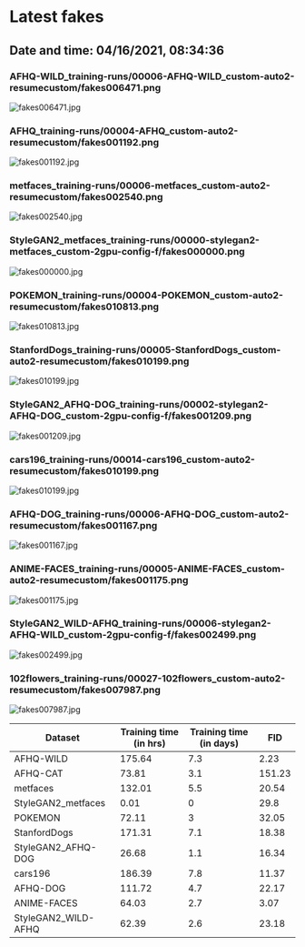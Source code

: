 # Latest fakes
## Date and time: 04/16/2021, 08:34:36
### AFHQ-WILD_training-runs/00006-AFHQ-WILD_custom-auto2-resumecustom/fakes006471.png
![fakes006471.jpg](https://i.ibb.co/wMBJjDf/bde86289fa45.jpg "AFHQ-WILD_training-runs/00006-AFHQ-WILD_custom-auto2-resumecustom/fakes006471.png")

### AFHQ_training-runs/00004-AFHQ_custom-auto2-resumecustom/fakes001192.png
![fakes001192.jpg](https://i.ibb.co/cyFtpnz/82c03bcc5f64.jpg "AFHQ_training-runs/00004-AFHQ_custom-auto2-resumecustom/fakes001192.png")

### metfaces_training-runs/00006-metfaces_custom-auto2-resumecustom/fakes002540.png
![fakes002540.jpg](https://i.ibb.co/kQzfnGN/b5a5bab38996.jpg "metfaces_training-runs/00006-metfaces_custom-auto2-resumecustom/fakes002540.png")

### StyleGAN2_metfaces_training-runs/00000-stylegan2-metfaces_custom-2gpu-config-f/fakes000000.png
![fakes000000.jpg](https://i.ibb.co/nD0q9fQ/02507c18307a.jpg "StyleGAN2_metfaces_training-runs/00000-stylegan2-metfaces_custom-2gpu-config-f/fakes000000.png")

### POKEMON_training-runs/00004-POKEMON_custom-auto2-resumecustom/fakes010813.png
![fakes010813.jpg](https://i.ibb.co/kS9GKBL/a2520c320739.jpg "POKEMON_training-runs/00004-POKEMON_custom-auto2-resumecustom/fakes010813.png")

### StanfordDogs_training-runs/00005-StanfordDogs_custom-auto2-resumecustom/fakes010199.png
![fakes010199.jpg](https://i.ibb.co/0mgjg98/5a4432ae8c85.jpg "StanfordDogs_training-runs/00005-StanfordDogs_custom-auto2-resumecustom/fakes010199.png")

### StyleGAN2_AFHQ-DOG_training-runs/00002-stylegan2-AFHQ-DOG_custom-2gpu-config-f/fakes001209.png
![fakes001209.jpg](https://i.ibb.co/Km8Rd3j/d06c3f20f98e.jpg "StyleGAN2_AFHQ-DOG_training-runs/00002-stylegan2-AFHQ-DOG_custom-2gpu-config-f/fakes001209.png")

### cars196_training-runs/00014-cars196_custom-auto2-resumecustom/fakes010199.png
![fakes010199.jpg](https://i.ibb.co/52DcH2h/bb852eed1a87.jpg "cars196_training-runs/00014-cars196_custom-auto2-resumecustom/fakes010199.png")

### AFHQ-DOG_training-runs/00006-AFHQ-DOG_custom-auto2-resumecustom/fakes001167.png
![fakes001167.jpg](https://i.ibb.co/MVXqQsP/e60c16365696.jpg "AFHQ-DOG_training-runs/00006-AFHQ-DOG_custom-auto2-resumecustom/fakes001167.png")

### ANIME-FACES_training-runs/00005-ANIME-FACES_custom-auto2-resumecustom/fakes001175.png
![fakes001175.jpg](https://i.ibb.co/d0M1968/92524923258e.jpg "ANIME-FACES_training-runs/00005-ANIME-FACES_custom-auto2-resumecustom/fakes001175.png")

### StyleGAN2_WILD-AFHQ_training-runs/00006-stylegan2-AFHQ-WILD_custom-2gpu-config-f/fakes002499.png
![fakes002499.jpg](https://i.ibb.co/f0pQm5y/30874ff5775f.jpg "StyleGAN2_WILD-AFHQ_training-runs/00006-stylegan2-AFHQ-WILD_custom-2gpu-config-f/fakes002499.png")

### 102flowers_training-runs/00027-102flowers_custom-auto2-resumecustom/fakes007987.png
![fakes007987.jpg](https://i.ibb.co/R2gTs68/fe1656abcb49.jpg "102flowers_training-runs/00027-102flowers_custom-auto2-resumecustom/fakes007987.png")

| Dataset             |   Training time (in hrs) |   Training time (in days) |    FID |
|---------------------|--------------------------|---------------------------|--------|
| AFHQ-WILD           |                   175.64 |                       7.3 |   2.23 |
| AFHQ-CAT            |                    73.81 |                       3.1 | 151.23 |
| metfaces            |                   132.01 |                       5.5 |  20.54 |
| StyleGAN2_metfaces  |                     0.01 |                       0   |  29.8  |
| POKEMON             |                    72.11 |                       3   |  32.05 |
| StanfordDogs        |                   171.31 |                       7.1 |  18.38 |
| StyleGAN2_AFHQ-DOG  |                    26.68 |                       1.1 |  16.34 |
| cars196             |                   186.39 |                       7.8 |  11.37 |
| AFHQ-DOG            |                   111.72 |                       4.7 |  22.17 |
| ANIME-FACES         |                    64.03 |                       2.7 |   3.07 |
| StyleGAN2_WILD-AFHQ |                    62.39 |                       2.6 |  23.18 |